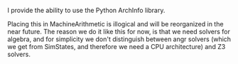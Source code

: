 I provide the ability to use the Python ArchInfo library.

Placing this in MachineArithmetic is illogical and will be reorganized in the near future.  The reason we do it like this for now, is that we need solvers for algebra, and for simplicity we don't distinguish between angr solvers (which we get from SimStates, and therefore we need a CPU architecture) and Z3 solvers.